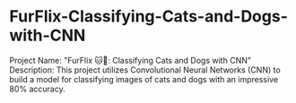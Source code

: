 # FurFlix-Classifying-Cats-and-Dogs-with-CNN
 Project Name: "FurFlix 🐱🐶: Classifying Cats and Dogs with CNN"  Description: This project utilizes Convolutional Neural Networks (CNN) to build a model for classifying images of cats and dogs with an impressive 80% accuracy. 
